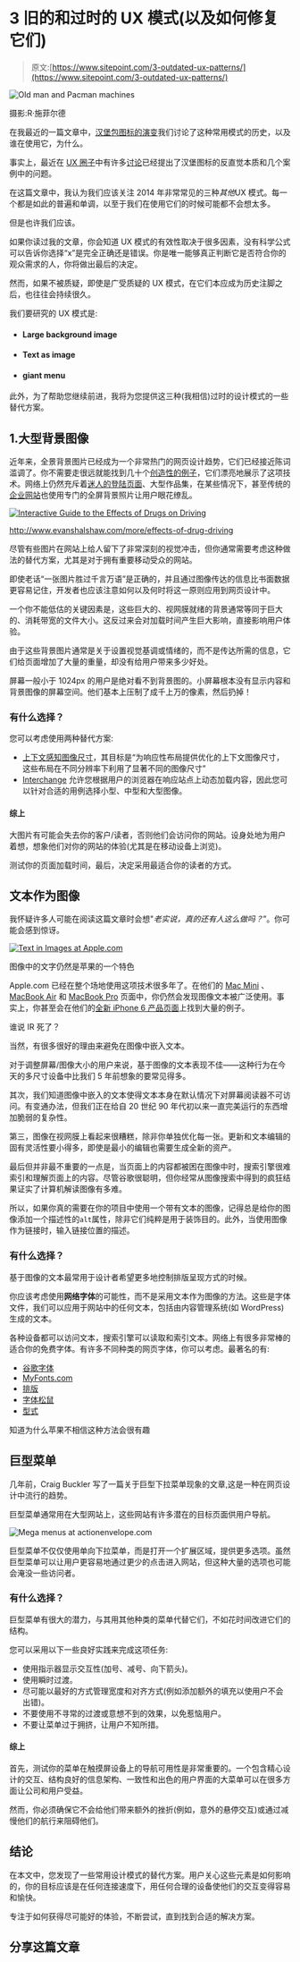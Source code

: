 # 3 旧的和过时的 UX 模式(以及如何修复它们)

> 原文:[https://www.sitepoint.com/3-outdated-ux-patterns/](https://www.sitepoint.com/3-outdated-ux-patterns/)

![Old man and Pacman machines](../Images/56a3efc3cc5a24bf4192dd65ebacf897.png)

摄影:R·施菲尔德

在我最近的一篇文章中，[汉堡包图标的演变](https://www.sitepoint.com/evolution-hamburger-icon-pattern/)我们讨论了这种常用模式的历史，以及谁在使用它，为什么。

事实上，最近在 [UX 圈子](https://www.sitepoint.com/challenge-re-imagining-hamburger-icon/ "Challenge: Re-Imagining the Hamburger Icon")中有许多[讨论](https://community.sitepoint.com/t/ux-challenge-re-thinking-the-hamburger-icon/97847/27 "SitePoint Community discussion on Hamburger Icons")已经提出了汉堡图标的反直觉本质和几个案例中的问题。

在这篇文章中，我认为我们应该关注 2014 年非常常见的三种*其他*UX 模式。每一个都是如此的普遍和单调，以至于我们在使用它们的时候可能都不会想太多。

但是也许我们应该。

如果你读过我的文章，你会知道 UX 模式的有效性取决于很多因素，没有科学公式可以告诉你选择“x”是完全正确还是错误。你是唯一能够真正判断它是否符合你的观众需求的人，你将做出最后的决定。

然而，如果不被质疑，即使是广受质疑的 UX 模式，在它们本应成为历史注脚之后，也往往会持续很久。

我们要研究的 UX 模式是:

*   #### Large background image

*   #### Text as image

*   #### giant menu

此外，为了帮助您继续前进，我将为您提供这三种(我相信)过时的设计模式的一些替代方案。

## 1.大型背景图像

近年来，全景背景图片已经成为一个非常热门的网页设计趋势，它们已经接近陈词滥调了。你不需要走很远就能找到几十个[创造性的例子](http://www.jenslehmann.com/#/ambassador)，它们漂亮地展示了这项技术。网络上仍然充斥着[迷人的登陆页面](http://www.evanshalshaw.com/more/effects-of-drug-driving)、大型作品集，在某些情况下，甚至传统的[企业网站](http://www.starbucks.com/)也使用专门的全屏背景照片让用户眼花缭乱。

[![Interactive Guide to the Effects of Drugs on Driving](../Images/1d20c9f6a334d848dbc2c1b74c3116f9.png)](http://www.evanshalshaw.com/more/effects-of-drug-driving)

http://www.evanshalshaw.com/more/effects-of-drug-driving

尽管有些图片在网站上给人留下了非常深刻的视觉冲击，但你通常需要考虑这种做法的替代方案，尤其是对于拥有重要移动受众的网站。

即使老话“一张图片胜过千言万语”是正确的，并且通过图像传达的信息比书面数据更容易记住，开发者也应该注意如何以及何时将这一原则应用到网页设计中。

一个你不能低估的关键因素是，这些巨大的、视网膜就绪的背景通常等同于巨大的、消耗带宽的文件大小。这反过来会对加载时间产生巨大影响，直接影响用户体验。

由于这些背景图片通常是关于设置视觉基调或情绪的，而不是传达所需的信息，它们给页面增加了大量的重量，却没有给用户带来多少好处。

屏幕一般小于 1024px 的用户是绝对看不到背景图的。小屏幕根本没有显示内容和背景图像的屏幕空间。他们基本上压制了成千上万的像素，然后扔掉！

### 有什么选择？

您可以考虑使用两种替代方案:

*   [上下文感知图像尺寸](http://filamentgroup.com/lab/responsive-images-experimenting-with-context-aware-image-sizing.html)，其目标是“为响应性布局提供优化的上下文图像尺寸，这些布局在不同分辨率下利用了显著不同的图像尺寸”
*   [Interchange](http://foundation.zurb.com/docs/components/interchange.html) 允许您根据用户的浏览器在响应站点上动态加载内容，因此您可以针对合适的用例选择小型、中型和大型图像。

#### 综上

大图片有可能会失去你的客户/读者，否则他们会访问你的网站。设身处地为用户着想，想象他们对你的网站的体验(尤其是在移动设备上浏览)。

测试你的页面加载时间，最后，决定采用最适合你的读者的方式。

## 文本作为图像

我怀疑许多人可能在阅读这篇文章时会想"*老实说，真的还有人这么做吗？*”。你可能会感到惊讶。

[![Text in Images at Apple.com](../Images/927b46b1fa383775e5ea33df012f8b03.png)](http://www.apple.com/macbook-pro/built-in-apps-retina/)

图像中的文字仍然是苹果的一个特色

Apple.com 已经在整个场地使用这项技术很多年了。在他们的 [Mac Mini](http://www.apple.com/mac-mini/) 、 [MacBook Air](http://www.apple.com/macbook-air/) 和 [MacBook Pro](http://www.apple.com/macbook-pro/built-in-apps-retina/) 页面中，你仍然会发现图像文本被广泛使用。事实上，你甚至会在他们的[全新 iPhone 6 产品页面](http://www.apple.com/iphone/ "Image Replacement")上找到大量的例子。

谁说 IR 死了？

当然，有很多很好的理由来避免在图像中嵌入文本。

对于调整屏幕/图像大小的用户来说，基于图像的文本表现不佳——这种行为在今天的多尺寸设备中比我们 5 年前想象的要常见得多。

其次，我们知道图像中嵌入的文本使得文本本身在默认情况下对屏幕阅读器不可访问。有变通办法，但我们正在给自 20 世纪 90 年代初以来一直完美运行的东西增加脆弱的复杂性。

第三，图像在视网膜上看起来很糟糕，除非你单独优化每一张。更新和文本编辑的固有灵活性要小得多，即使是最小的编辑也需要生成全新的资产。

最后但并非最不重要的一点是，当页面上的内容都被困在图像中时，搜索引擎很难索引和理解页面上的内容。尽管谷歌很聪明，但你经常从图像搜索中得到的疯狂结果证实了计算机解读图像有多难。

所以，如果你真的需要在你的项目中使用一个带有文本的图像，记得总是给你的图像添加一个描述性的`alt`属性，除非它们纯粹是用于装饰目的。此外，当使用图像作为链接时，输入链接位置的描述。

### 有什么选择？

基于图像的文本最常用于设计者希望更多地控制排版呈现方式的时候。

你应该考虑使用**网络字体**的可能性，而不是采用文本作为图像的方法。这些是字体文件，我们可以应用于网站中的任何文本，包括由内容管理系统(如 WordPress)生成的文本。

各种设备都可以访问文本，搜索引擎可以读取和索引文本。网络上有很多非常棒的适合你的免费字体。有许多不同种类的网页字体，你可以考虑。最著名的有:

*   [谷歌字体](https://www.google.com/fonts)
*   [MyFonts.com](http://www.myfonts.com/)
*   [排版](http://www.typography.com/cloud/welcome/)
*   [字体松鼠](http://www.fontsquirrel.com/tools/webfont-generator)
*   [型式](https://typekit.com/)

知道为什么苹果不相信这种方法会很有趣

## 巨型菜单

几年前，Craig Buckler 写了一篇关于巨型下拉菜单现象的文章,这是一种在网页设计中流行的趋势。

巨型菜单通常用在大型网站上，这些网站有许多潜在的目标页面供用户导航。

![Mega menus at actionenvelope.com](../Images/cd301ff6de5b23044f21d9d58fb43bab.png)

巨型菜单不仅仅使用单向下拉菜单，而是打开一个扩展区域，提供更多选项。虽然巨型菜单可以让用户更容易地通过更少的点击进入网站，但这种大量的选项也可能会淹没一些访问者。

### 有什么选择？

巨型菜单有很大的潜力，与其用其他种类的菜单代替它们，不如花时间改进它们的结构。

您可以采用以下一些良好实践来完成这项任务:

*   使用指示器显示交互性(加号、减号、向下箭头)。
*   使用瞬时过渡。
*   尽可能以最好的方式管理宽度和对齐方式(例如添加额外的填充以使用户不会出错)。
*   不要使用不寻常的过渡或意想不到的效果，以免惹恼用户。
*   不要让菜单过于拥挤，让用户不知所措。

#### 综上

首先，测试你的菜单在触摸屏设备上的导航可用性是非常重要的。一个包含精心设计的交互、结构良好的信息架构、一致性和出色的用户界面的大菜单可以在很多方面让公司和用户受益。

然而，你必须确保它不会给他们带来额外的挫折(例如，意外的悬停交互)或通过减慢他们的航行来阻碍他们。

## 结论

在本文中，您发现了一些常用设计模式的替代方案。用户关心这些元素是如何影响的，你的目标应该是在任何连接速度下，用任何合理的设备使他们的交互变得容易和愉快。

专注于如何获得尽可能好的体验，不断尝试，直到找到合适的解决方案。

## 分享这篇文章